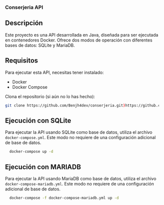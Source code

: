 ### Conserjeria API
## Descripción
Este proyecto es una API desarrollada en Java, diseñada para ser ejecutada en contenedores Docker. Ofrece dos modos de operación con diferentes bases de datos: SQLite y MariaDB.

## Requisitos
Para ejecutar esta API, necesitas tener instalado:
- Docker
- Docker Compose

Clona el repositorio (si aún no lo has hecho):

   ```bash
   git clone https://github.com/Benjh4dev/conserjeria.git)https://github.com/Benjh4dev/conserjeria.git
   ```

## Ejecución con SQLite

Para ejecutar la API usando SQLite como base de datos, utiliza el archivo `docker-compose.yml`. Este modo no requiere de una configuración adicional de base de datos.
 ```bash
   docker-compose up -d
 ```

## Ejecución con MARIADB

Para ejecutar la API usando MariaDB como base de datos, utiliza el archivo `docker-compose-mariadb.yml`. Este modo no requiere de una configuración adicional de base de datos.
 ```bash
   docker-compose -f docker-compose-mariadb.yml up -d
 ```

